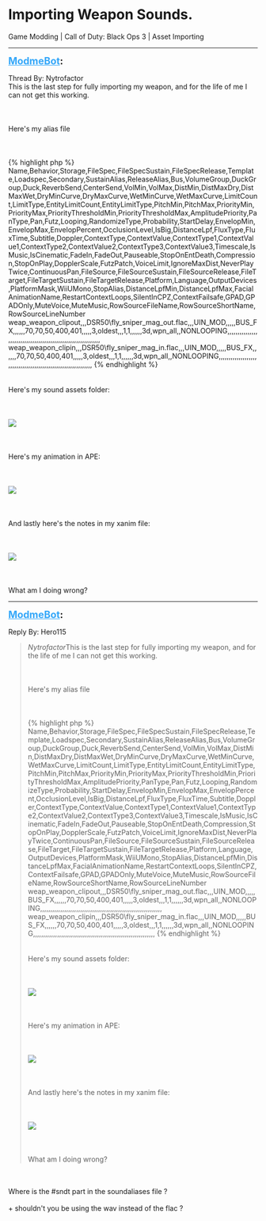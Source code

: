 # Importing Weapon Sounds.
Game Modding | Call of Duty: Black Ops 3 | Asset Importing

---
<strong style="font-size: 1.4em;"><span style="text-decoration: underline;text-decoration-color: #34a7f9;"><span style="color:#34a7f9;">ModmeBot</span></span>:</strong>

<p>Thread By: Nytrofactor<br />This is the last step for fully importing my weapon, and for the life of me I can not get this working.<br /><br /><br /><br />Here&#39;s my alias file<br /><br /><br /><br />{% highlight php %}
Name,Behavior,Storage,FileSpec,FileSpecSustain,FileSpecRelease,Template,Loadspec,Secondary,SustainAlias,ReleaseAlias,Bus,VolumeGroup,DuckGroup,Duck,ReverbSend,CenterSend,VolMin,VolMax,DistMin,DistMaxDry,DistMaxWet,DryMinCurve,DryMaxCurve,WetMinCurve,WetMaxCurve,LimitCount,LimitType,EntityLimitCount,EntityLimitType,PitchMin,PitchMax,PriorityMin,PriorityMax,PriorityThresholdMin,PriorityThresholdMax,AmplitudePriority,PanType,Pan,Futz,Looping,RandomizeType,Probability,StartDelay,EnvelopMin,EnvelopMax,EnvelopPercent,OcclusionLevel,IsBig,DistanceLpf,FluxType,FluxTime,Subtitle,Doppler,ContextType,ContextValue,ContextType1,ContextValue1,ContextType2,ContextValue2,ContextType3,ContextValue3,Timescale,IsMusic,IsCinematic,FadeIn,FadeOut,Pauseable,StopOnEntDeath,Compression,StopOnPlay,DopplerScale,FutzPatch,VoiceLimit,IgnoreMaxDist,NeverPlayTwice,ContinuousPan,FileSource,FileSourceSustain,FileSourceRelease,FileTarget,FileTargetSustain,FileTargetRelease,Platform,Language,OutputDevices,PlatformMask,WiiUMono,StopAlias,DistanceLpfMin,DistanceLpfMax,FacialAnimationName,RestartContextLoops,SilentInCPZ,ContextFailsafe,GPAD,GPADOnly,MuteVoice,MuteMusic,RowSourceFileName,RowSourceShortName,RowSourceLineNumber
weap_weapon_clipout,,,DSR50\fly_sniper_mag_out.flac,,,UIN_MOD,,,,,BUS_FX,,,,,,70,70,50,400,401,,,,,3,oldest,,,1,1,,,,,,3d,wpn_all,,NONLOOPING,,,,,,,,,,,,,,,,,,,,,,,,,,,,,,,,,,,,,,,,,,,,,,,,,,,,,,,,,,,,,
weap_weapon_clipin,,,DSR50\fly_sniper_mag_in.flac,,,UIN_MOD,,,,,BUS_FX,,,,,,70,70,50,400,401,,,,,3,oldest,,,1,1,,,,,,3d,wpn_all,,NONLOOPING,,,,,,,,,,,,,,,,,,,,,,,,,,,,,,,,,,,,,,,,,,,,,,,,,,,,,,,,,,,,,
{% endhighlight %}
<br /><br /><br />Here&#39;s my sound assets folder: <br /><br /><br /><br /><img style="max-width: 500px;" src="http://i.imgur.com/cvgTK3L.png"><br /><br /><br /><br />Here&#39;s my animation in APE:<br /><br /><br /><br /><img style="max-width: 500px;" src="http://i.imgur.com/ezIO7ez.png"><br /><br /><br /><br />And lastly here&#39;s the notes in my xanim file:<br /><br /><br /><br /><img style="max-width: 500px;" src="http://i.imgur.com/cBGMHmG.png"><br /><br /><br /><br />What am I doing wrong?</p>

---
<strong style="font-size: 1.4em;"><span style="text-decoration: underline;text-decoration-color: #34a7f9;"><span style="color:#34a7f9;">ModmeBot</span></span>:</strong>

<p>Reply By: Hero115<br /><blockquote><em>Nytrofactor</em>This is the last step for fully importing my weapon, and for the life of me I can not get this working.<br /><br /><br /><br />Here&#39;s my alias file<br /><br /><br /><br />{% highlight php %}
Name,Behavior,Storage,FileSpec,FileSpecSustain,FileSpecRelease,Template,Loadspec,Secondary,SustainAlias,ReleaseAlias,Bus,VolumeGroup,DuckGroup,Duck,ReverbSend,CenterSend,VolMin,VolMax,DistMin,DistMaxDry,DistMaxWet,DryMinCurve,DryMaxCurve,WetMinCurve,WetMaxCurve,LimitCount,LimitType,EntityLimitCount,EntityLimitType,PitchMin,PitchMax,PriorityMin,PriorityMax,PriorityThresholdMin,PriorityThresholdMax,AmplitudePriority,PanType,Pan,Futz,Looping,RandomizeType,Probability,StartDelay,EnvelopMin,EnvelopMax,EnvelopPercent,OcclusionLevel,IsBig,DistanceLpf,FluxType,FluxTime,Subtitle,Doppler,ContextType,ContextValue,ContextType1,ContextValue1,ContextType2,ContextValue2,ContextType3,ContextValue3,Timescale,IsMusic,IsCinematic,FadeIn,FadeOut,Pauseable,StopOnEntDeath,Compression,StopOnPlay,DopplerScale,FutzPatch,VoiceLimit,IgnoreMaxDist,NeverPlayTwice,ContinuousPan,FileSource,FileSourceSustain,FileSourceRelease,FileTarget,FileTargetSustain,FileTargetRelease,Platform,Language,OutputDevices,PlatformMask,WiiUMono,StopAlias,DistanceLpfMin,DistanceLpfMax,FacialAnimationName,RestartContextLoops,SilentInCPZ,ContextFailsafe,GPAD,GPADOnly,MuteVoice,MuteMusic,RowSourceFileName,RowSourceShortName,RowSourceLineNumber
weap_weapon_clipout,,,DSR50\fly_sniper_mag_out.flac,,,UIN_MOD,,,,,BUS_FX,,,,,,70,70,50,400,401,,,,,3,oldest,,,1,1,,,,,,3d,wpn_all,,NONLOOPING,,,,,,,,,,,,,,,,,,,,,,,,,,,,,,,,,,,,,,,,,,,,,,,,,,,,,,,,,,,,,
weap_weapon_clipin,,,DSR50\fly_sniper_mag_in.flac,,,UIN_MOD,,,,,BUS_FX,,,,,,70,70,50,400,401,,,,,3,oldest,,,1,1,,,,,,3d,wpn_all,,NONLOOPING,,,,,,,,,,,,,,,,,,,,,,,,,,,,,,,,,,,,,,,,,,,,,,,,,,,,,,,,,,,,,
{% endhighlight %}
<br /><br /><br />Here&#39;s my sound assets folder: <br /><br /><br /><br /><img style="max-width: 500px;" src="http://i.imgur.com/cvgTK3L.png"><br /><br /><br /><br />Here&#39;s my animation in APE:<br /><br /><br /><br /><img style="max-width: 500px;" src="http://i.imgur.com/ezIO7ez.png"><br /><br /><br /><br />And lastly here&#39;s the notes in my xanim file:<br /><br /><br /><br /><img style="max-width: 500px;" src="http://i.imgur.com/cBGMHmG.png"><br /><br /><br /><br />What am I doing wrong?</blockquote><br /><br />Where is the #sndt part in the soundaliases file ? <br /><br />+ shouldn&#39;t you be using the wav instead of the flac ?</p>
